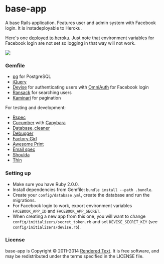 # base-app

A base Rails application. Features user and admin system with Facebook login. It is instadeployable to Heroku.

Here's one [deployed to heroku](http://rtbaseapp.herokuapp.com/). Just note that environment variables for Facebook login are not set so logging in that way will not work.

<img src="https://semaphoreapp.com/api/v1/projects/73c4b979-0a40-49db-b10e-571d41e10d9a/133529/badge.png">

### Gemfile

- [pg](http://rubygems.org/gems/pg) for PostgreSQL
- [jQuery](https://github.com/rails/jquery-ujs)
- [Devise](https://github.com/plataformatec/devise) for authenticating users with [OmniAuth](https://github.com/intridea/omniauth) for Facebook login
- [Ransack](https://github.com/activerecord-hackery/ransack) for searching users
- [Kaminari](https://github.com/amatsuda/kaminari) for pagination

For testing and development:

- [Rspec](https://github.com/dchelimsky/rspec)
- [Cucumber](https://github.com/aslakhellesoy/cucumber) with [Capybara](https://github.com/jnicklas/capybara)
- [Database_cleaner](https://github.com/bmabey/database_cleaner)
- [Debugger](https://github.com/cldwalker/debugger)
- [Factory Girl](https://github.com/thoughtbot/factory_girl_rails)
- [Awesome Print](https://github.com/michaeldv/awesome_print)
- [Email spec](https://github.com/bmabey/email-spec)
- [Shoulda](https://github.com/thoughtbot/shoulda)
- [Thin](https://github.com/macournoyer/thin)

### Setting up

- Make sure you have Ruby 2.0.0.
- Install dependencies from Gemfile: `bundle install --path .bundle`.
- Create your `config/database.yml`, create the database and run the migrations.
- For Facebook login to work, export environment variables `FACEBOOK_APP_ID` and `FACEBOOK_APP_SECRET`.
- When creating a new app from this one, you will want to change
  `config/initializers/secret_token.rb` and set `DEVISE_SECRET_KEY`
  (see `config/initializers/devise.rb`).

### License

base-app is Copyright © 2011-2014 [Rendered Text](http://renderedtext). It is free software, and may be redistributed under the terms specified in the LICENSE file.

